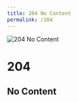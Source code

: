 ```yaml
---
title: 204 No Content
permalink: /204
---
```

<div>
    <img src="http://i.imgur.com/pLQqGXd.jpg" alt="204 No Content" />
    <h1>204</h1>
    <h2>No Content</h2>
</div>
